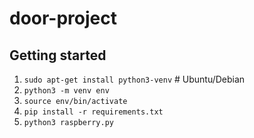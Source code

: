 # door-project

## Getting started

1. `sudo apt-get install python3-venv`  # Ubuntu/Debian
2. `python3 -m venv env`
3. `source env/bin/activate`
4. `pip install -r requirements.txt`
5. `python3 raspberry.py`